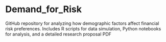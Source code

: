 # Demand_for_Risk
GitHub repository for analyzing how demographic factors affect financial risk preferences. Includes R scripts for data simulation, Python notebooks for analysis, and a detailed research proposal PDF
